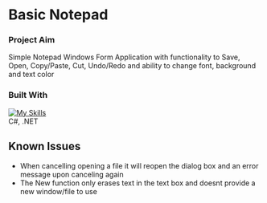 # Basic Notepad

### Project Aim
Simple Notepad Windows Form Application with functionality to Save, Open, Copy/Paste, Cut, Undo/Redo and ability to change font, background and text color

### Built With

[![My Skills](https://skillicons.dev/icons?i=cs,dotnet)](https://skillicons.dev) <br />
C#, .NET

## Known Issues
* When cancelling opening a file it will reopen the dialog box and an error message upon canceling again
* The New function only erases text in the text box and doesnt provide a new window/file to use


